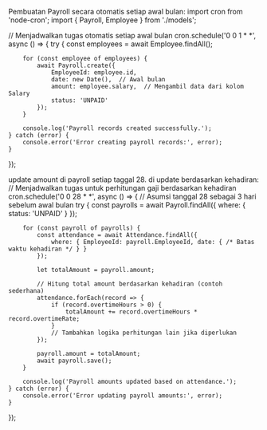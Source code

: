 Pembuatan Payroll secara otomatis setiap awal bulan:
import cron from 'node-cron';
import { Payroll, Employee } from './models';

// Menjadwalkan tugas otomatis setiap awal bulan
cron.schedule('0 0 1 * *', async () => {
    try {
        const employees = await Employee.findAll();

        for (const employee of employees) {
            await Payroll.create({
                EmployeeId: employee.id,
                date: new Date(),  // Awal bulan
                amount: employee.salary,  // Mengambil data dari kolom Salary
                status: 'UNPAID'
            });
        }

        console.log('Payroll records created successfully.');
    } catch (error) {
        console.error('Error creating payroll records:', error);
    }
});


update amount di payroll setiap taggal 28. di update berdasarkan kehadiran:
// Menjadwalkan tugas untuk perhitungan gaji berdasarkan kehadiran
cron.schedule('0 0 28 * *', async () => { // Asumsi tanggal 28 sebagai 3 hari sebelum awal bulan
    try {
        const payrolls = await Payroll.findAll({ where: { status: 'UNPAID' } });

        for (const payroll of payrolls) {
            const attendance = await Attendance.findAll({
                where: { EmployeeId: payroll.EmployeeId, date: { /* Batas waktu kehadiran */ } }
            });

            let totalAmount = payroll.amount;

            // Hitung total amount berdasarkan kehadiran (contoh sederhana)
            attendance.forEach(record => {
                if (record.overtimeHours > 0) {
                    totalAmount += record.overtimeHours * record.overtimeRate;
                }
                // Tambahkan logika perhitungan lain jika diperlukan
            });

            payroll.amount = totalAmount;
            await payroll.save();
        }

        console.log('Payroll amounts updated based on attendance.');
    } catch (error) {
        console.error('Error updating payroll amounts:', error);
    }
});
